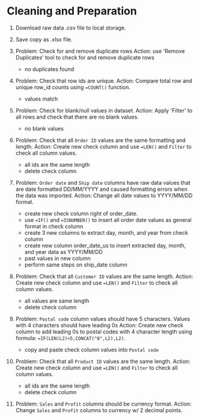 # Cleaning and Preparation

1.	Download raw data .csv file to local storage.

2.	Save copy as .xlsx file.

3.	Problem: Check for and remove duplicate rows
	Action: use 'Remove Duplicates' tool to check for and remove duplicate rows
	* no duplicates found

4.	Problem: Check that row ids are unique. 
	Action:	Compare total row and unique row_id counts using `=COUNT()` function.
	* values match
	
5.	Problem: Check for blank/null values in dataset. 
	Action: Apply 'Filter' to all rows and check that there are no blank values.
	* no blank values

6.	Problem: Check that all `Order ID` values are the same formatting and length.
	Action: Create new check column and use `=LEN()` and `Filter` to check all column values.
	* all ids are the same length
	* delete check column
	
7.	Problem: `Order date` and `Ship date` columns have raw data values that are date formatted DD/MM/YYYY and caused formatting errors when the data was imported.
	Action: Change all date values to YYYY/MM/DD format.
	 * create new check column right of order_date.
	 * use `=IF()` and `=ISNUMBER()` to insert all order date values as general format in check column
	 * create 3 new columns to extract day, month, and year from check column
	 * create new column order_date_us to insert extracted day, month, and year data as YYYY/MM/DD
	* past values in new column
	* perform same steps on ship_date column

8.	Problem: Check that all `Customer ID` values are the same length.
	Action: Create new check column and use `=LEN()` and `Filter` to check all column values.
	* all values are same length
	* delete check column

9.	Problem: `Postal code` column values should have 5 characters. Values with 4 characters should have leading 0s
	Action: Create new check column to add leading 0s to postal codes with 4 character length using formula: `=IF(LEN(L2)<5,CONCAT("0",L2),L2)`.
	* copy and paste check column values into `Postal code`
	
10. Problem: Check that all `Product ID` values are the same length.
	Action: Create new check column and use `=LEN()` and `Filter` to check all column values.
	* all ids are the same length
	* delete check column

11.	Problem: `Sales` and `Profit` columns should be currency format.
	Action: Change `Sales` and `Profit` columns to currency w/ 2 decimal points.


	

